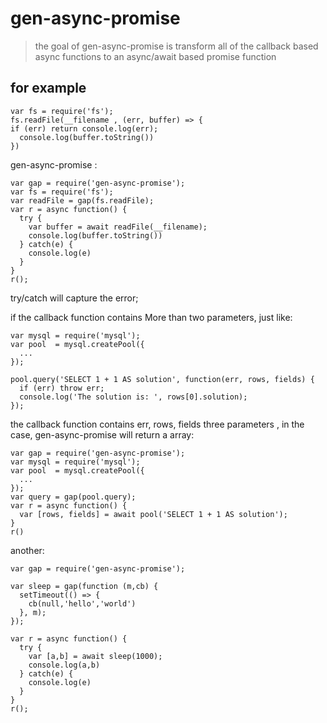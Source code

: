 # gen-async-promise

> the goal of gen-async-promise is transform all of the callback based async functions to an async/await based promise function

## for example
```javascripts
var fs = require('fs');
fs.readFile(__filename , (err, buffer) => {
if (err) return console.log(err);
  console.log(buffer.toString())
})
```
gen-async-promise :

```
var gap = require('gen-async-promise');
var fs = require('fs');
var readFile = gap(fs.readFile);
var r = async function() {
  try {
    var buffer = await readFile(__filename);
    console.log(buffer.toString())
  } catch(e) {
    console.log(e)
  }
}
r();
```
try/catch will capture the error;

if the callback function contains More than two parameters, just like:

```
var mysql = require('mysql');
var pool  = mysql.createPool({
  ...
});

pool.query('SELECT 1 + 1 AS solution', function(err, rows, fields) {
  if (err) throw err;
  console.log('The solution is: ', rows[0].solution);
});
```
the callback function contains err, rows, fields three parameters , in the case, gen-async-promise will return a array:

```
var gap = require('gen-async-promise');
var mysql = require('mysql');
var pool  = mysql.createPool({
  ...
});
var query = gap(pool.query);
var r = async function() {
  var [rows, fields] = await pool('SELECT 1 + 1 AS solution');
}
r()
```
another:

```
var gap = require('gen-async-promise');

var sleep = gap(function (m,cb) {
  setTimeout(() => {
    cb(null,'hello','world')
  }, m);
});

var r = async function() {
  try {
    var [a,b] = await sleep(1000);
    console.log(a,b)
  } catch(e) {
    console.log(e)
  }
}
r();
```






